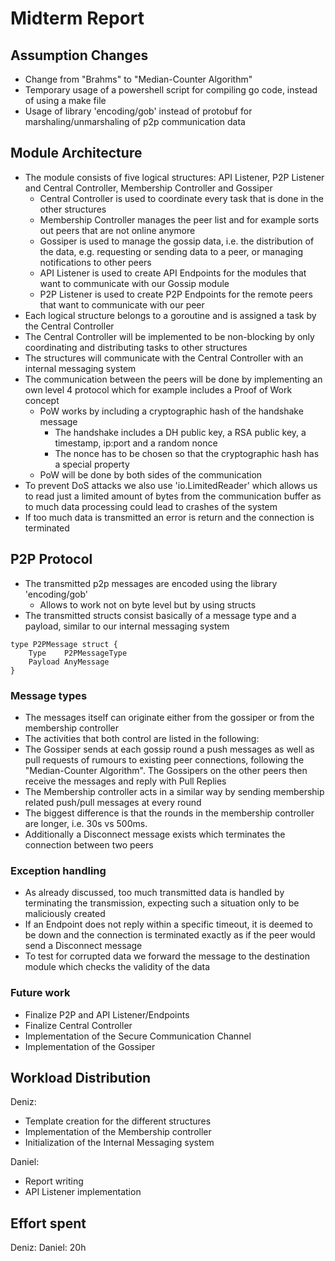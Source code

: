 # Midterm Report

## Assumption Changes
- Change from "Brahms" to "Median-Counter Algorithm"
- Temporary usage of a powershell script for compiling go code, instead of using a make file
- Usage of library 'encoding/gob' instead of protobuf for marshaling/unmarshaling of p2p communication data

## Module Architecture
- The module consists of five logical structures: API Listener, P2P Listener and Central Controller, Membership Controller and Gossiper
	- Central Controller is used to coordinate every task that is done in the other structures
	- Membership Controller manages the peer list and for example sorts out peers that are not online anymore
	- Gossiper is used to manage the gossip data, i.e. the distribution of the data, e.g. requesting or sending data to a peer, or managing notifications to other peers
	- API Listener is used to create API Endpoints for the modules that want to communicate with our Gossip module
	- P2P Listener is used to create P2P Endpoints for the remote peers that want to communicate with our peer
- Each logical structure belongs to a goroutine and is assigned a task by the Central Controller
- The Central Controller will be implemented to be non-blocking by only coordinating and distributing tasks to other structures
- The structures will communicate with the Central Controller with an internal messaging system
- The communication between the peers will be done by implementing an own level 4 protocol which for example includes a Proof of Work concept
	- PoW works by including a cryptographic hash of the handshake message
		- The handshake includes a DH public key, a RSA public key, a timestamp, ip:port and a random nonce
		- The nonce has to be chosen so that the cryptographic hash has a special property
	- PoW will be done by both sides of the communication
- To prevent DoS attacks we also use 'io.LimitedReader' which allows us to read just a limited amount of bytes from the communication buffer as to much data processing could lead to crashes of the system
- If too much data is transmitted an error is return and the connection is terminated
	
## P2P Protocol
- The transmitted p2p messages are encoded using the library 'encoding/gob'
	- Allows to work not on byte level but by using structs
- The transmitted structs consist basically of a message type and a payload, similar to our internal messaging system
```
type P2PMessage struct {
	Type    P2PMessageType
	Payload AnyMessage
}
```

### Message types
- The messages itself can originate either from the gossiper or from the membership controller
- The activities that both control are listed in the following:
- The Gossiper sends at each gossip round a push messages as well as pull requests of rumours to existing peer connections, following the "Median-Counter Algorithm". The Gossipers on the other peers then receive the messages and reply with Pull Replies
- The Membership controller acts in a similar way by sending membership related push/pull messages at every round
- The biggest difference is that the rounds in the membership controller are longer, i.e. 30s vs 500ms.
- Additionally a Disconnect message exists which terminates the connection between two peers 

### Exception handling
- As already discussed, too much transmitted data is handled by terminating the transmission, expecting such a situation only to be maliciously created
- If an Endpoint does not reply within a specific timeout, it is deemed to be down and the connection is terminated exactly as if the peer would send a Disconnect message
- To test for corrupted data we forward the message to the destination module which checks the validity of the data

### Future work
- Finalize P2P and API Listener/Endpoints
- Finalize Central Controller
- Implementation of the Secure Communication Channel
- Implementation of the Gossiper

## Workload Distribution
Deniz:
- Template creation for the different structures
- Implementation of the Membership controller
- Initialization of the Internal Messaging system

Daniel:
- Report writing
- API Listener implementation

## Effort spent
Deniz:
Daniel: 20h